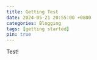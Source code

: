 ```yaml
---
title: Getting Test
date: 2024-05-21 20:55:00 +0800
categories: Blogging
tags: [getting started]
pin: true
---
```


Test!